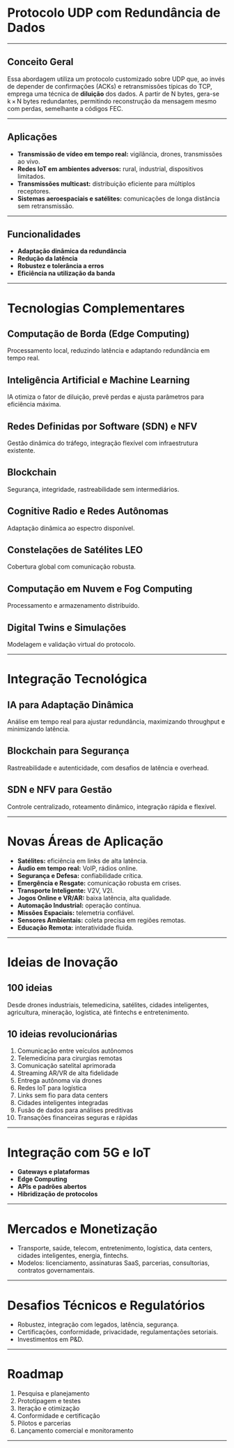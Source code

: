 # Protocolo UDP com Redundância de Dados

---

## Conceito Geral

Essa abordagem utiliza um protocolo customizado sobre UDP que, ao invés de depender de confirmações (ACKs) e retransmissões típicas do TCP, emprega uma técnica de **diluição** dos dados. A partir de N bytes, gera-se k × N bytes redundantes, permitindo reconstrução da mensagem mesmo com perdas, semelhante a códigos FEC.

---

## Aplicações

- **Transmissão de vídeo em tempo real:** vigilância, drones, transmissões ao vivo.
- **Redes IoT em ambientes adversos:** rural, industrial, dispositivos limitados.
- **Transmissões multicast:** distribuição eficiente para múltiplos receptores.
- **Sistemas aeroespaciais e satélites:** comunicações de longa distância sem retransmissão.

---

## Funcionalidades

- **Adaptação dinâmica da redundância**
- **Redução da latência**
- **Robustez e tolerância a erros**
- **Eficiência na utilização da banda**

---

# Tecnologias Complementares

## Computação de Borda (Edge Computing)
Processamento local, reduzindo latência e adaptando redundância em tempo real.

## Inteligência Artificial e Machine Learning
IA otimiza o fator de diluição, prevê perdas e ajusta parâmetros para eficiência máxima.

## Redes Definidas por Software (SDN) e NFV
Gestão dinâmica do tráfego, integração flexível com infraestrutura existente.

## Blockchain
Segurança, integridade, rastreabilidade sem intermediários.

## Cognitive Radio e Redes Autônomas
Adaptação dinâmica ao espectro disponível.

## Constelações de Satélites LEO
Cobertura global com comunicação robusta.

## Computação em Nuvem e Fog Computing
Processamento e armazenamento distribuído.

## Digital Twins e Simulações
Modelagem e validação virtual do protocolo.

---

# Integração Tecnológica

## IA para Adaptação Dinâmica
Análise em tempo real para ajustar redundância, maximizando throughput e minimizando latência.

## Blockchain para Segurança
Rastreabilidade e autenticidade, com desafios de latência e overhead.

## SDN e NFV para Gestão
Controle centralizado, roteamento dinâmico, integração rápida e flexível.

---

# Novas Áreas de Aplicação

- **Satélites:** eficiência em links de alta latência.
- **Áudio em tempo real:** VoIP, rádios online.
- **Segurança e Defesa:** confiabilidade crítica.
- **Emergência e Resgate:** comunicação robusta em crises.
- **Transporte Inteligente:** V2V, V2I.
- **Jogos Online e VR/AR:** baixa latência, alta qualidade.
- **Automação Industrial:** operação contínua.
- **Missões Espaciais:** telemetria confiável.
- **Sensores Ambientais:** coleta precisa em regiões remotas.
- **Educação Remota:** interatividade fluida.

---

# Ideias de Inovação

## 100 ideias
Desde drones industriais, telemedicina, satélites, cidades inteligentes, agricultura, mineração, logística, até fintechs e entretenimento.

## 10 ideias revolucionárias
1. Comunicação entre veículos autônomos
2. Telemedicina para cirurgias remotas
3. Comunicação satelital aprimorada
4. Streaming AR/VR de alta fidelidade
5. Entrega autônoma via drones
6. Redes IoT para logística
7. Links sem fio para data centers
8. Cidades inteligentes integradas
9. Fusão de dados para análises preditivas
10. Transações financeiras seguras e rápidas

---

# Integração com 5G e IoT

- **Gateways e plataformas**
- **Edge Computing**
- **APIs e padrões abertos**
- **Hibridização de protocolos**

---

# Mercados e Monetização

- Transporte, saúde, telecom, entretenimento, logística, data centers, cidades inteligentes, energia, fintechs.
- Modelos: licenciamento, assinaturas SaaS, parcerias, consultorias, contratos governamentais.

---

# Desafios Técnicos e Regulatórios

- Robustez, integração com legados, latência, segurança.
- Certificações, conformidade, privacidade, regulamentações setoriais.
- Investimentos em P&D.

---

# Roadmap

1. Pesquisa e planejamento
2. Prototipagem e testes
3. Iteração e otimização
4. Conformidade e certificação
5. Pilotos e parcerias
6. Lançamento comercial e monitoramento

---